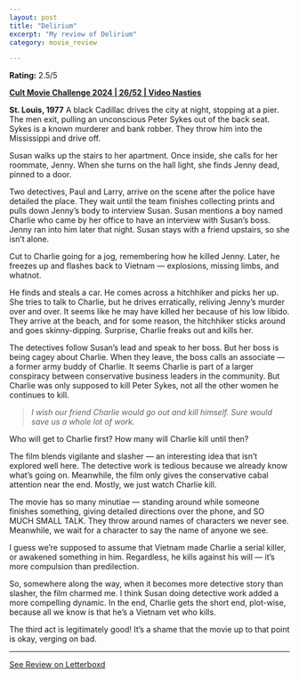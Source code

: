 ```yaml
---
layout: post
title: "Delirium"
excerpt: "My review of Delirium"
category: movie_review

---
```


**Rating:** 2.5/5

<b><a href="https://boxd.it/rIGbC/detail">Cult Movie Challenge 2024 | 26/52 | Video Nasties</a></b>

<b>St. Louis, 1977</b>
A black Cadillac drives the city at night, stopping at a pier. The men exit, pulling an unconscious Peter Sykes out of the back seat. Sykes is a known murderer and bank robber. They throw him into the Mississippi and drive off.

Susan walks up the stairs to her apartment. Once inside, she calls for her roommate, Jenny. When she turns on the hall light, she finds Jenny dead, pinned to a door.

Two detectives, Paul and Larry, arrive on the scene after the police have detailed the place. They wait until the team finishes collecting prints and pulls down Jenny’s body to interview Susan. Susan mentions a boy named Charlie who came by her office to have an interview with Susan’s boss. Jenny ran into him later that night. Susan stays with a friend upstairs, so she isn’t alone.

Cut to Charlie going for a jog, remembering how he killed Jenny. Later, he freezes up and flashes back to Vietnam — explosions, missing limbs, and whatnot.

He finds and steals a car. He comes across a hitchhiker and picks her up. She tries to talk to Charlie, but he drives erratically, reliving Jenny’s murder over and over. It seems like he may have killed her because of his low libido. They arrive at the beach, and for some reason, the hitchhiker sticks around and goes skinny-dipping. Surprise, Charlie freaks out and kills her.

The detectives follow Susan’s lead and speak to her boss. But her boss is being cagey about Charlie. When they leave, the boss calls an associate — a former army buddy of Charlie. It seems Charlie is part of a larger conspiracy between conservative business leaders in the community. But Charlie was only supposed to kill Peter Sykes, not all the other women he continues to kill.

<blockquote><i>I wish our friend Charlie would go out and kill himself. Sure would save us a whole lot of work.</i></blockquote>

Who will get to Charlie first? How many will Charlie kill until then?

The film blends vigilante and slasher — an interesting idea that isn’t explored well here. The detective work is tedious because we already know what’s going on. Meanwhile, the film only gives the conservative cabal attention near the end. Mostly, we just watch Charlie kill.

The movie has so many minutiae — standing around while someone finishes something, giving detailed directions over the phone, and SO MUCH SMALL TALK. They throw around names of characters we never see. Meanwhile, we wait for a character to say the name of anyone we see.

I guess we’re supposed to assume that Vietnam made Charlie a serial killer, or awakened something in him. Regardless, he kills against his will — it’s more compulsion than predilection.

So, somewhere along the way, when it becomes more detective story than slasher, the film charmed me. I think Susan doing detective work added a more compelling dynamic. In the end, Charlie gets the short end, plot-wise, because all we know is that he’s a Vietnam vet who kills.

The third act is legitimately good! It’s a shame that the movie up to that point is okay, verging on bad.

<hr>

[See Review on Letterboxd](https://boxd.it/6Kq4Gp)
